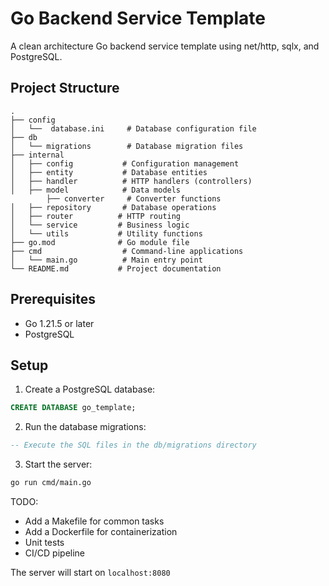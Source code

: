 # Go Backend Service Template

A clean architecture Go backend service template using net/http, sqlx, and PostgreSQL.

## Project Structure

```
.
├── config
│   └──  database.ini     # Database configuration file
├── db
│   └── migrations        # Database migration files
├── internal
│   ├── config           # Configuration management
│   ├── entity           # Database entities
│   ├── handler          # HTTP handlers (controllers)
│   ├── model            # Data models
        ├── converter     # Converter functions
│   ├── repository       # Database operations
│   ├── router          # HTTP routing
│   └── service         # Business logic
│   └── utils           # Utility functions
├── go.mod              # Go module file
├── cmd                  # Command-line applications
│   └── main.go          # Main entry point
└── README.md           # Project documentation
```

## Prerequisites

- Go 1.21.5 or later
- PostgreSQL

## Setup

1. Create a PostgreSQL database:

```sql
CREATE DATABASE go_template;
```

2. Run the database migrations:

```sql
-- Execute the SQL files in the db/migrations directory
```

3. Start the server:

```bash
go run cmd/main.go
```

TODO:

- Add a Makefile for common tasks
- Add a Dockerfile for containerization
- Unit tests
- CI/CD pipeline

The server will start on `localhost:8080`
